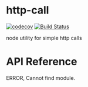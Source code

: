 http-call
=========

[![codecov](https://codecov.io/gh/dickeyxxx/http-call/branch/master/graph/badge.svg)](https://codecov.io/gh/dickeyxxx/http-call)
[![Build Status](https://semaphoreci.com/api/v1/dickeyxxx/http-call/branches/master/badge.svg)](https://semaphoreci.com/dickeyxxx/http-call)

node utility for simple http calls

# API Reference

ERROR, Cannot find module.